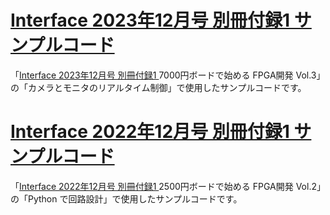 # [Interface 2023年12月号 別冊付録1 サンプルコード](./IF2023_12)
「[Interface 2023年12月号 別冊付録1 ](https://interface.cqpub.co.jp/magazine/202312/) 7000円ボードで始める FPGA開発 Vol.3」の「カメラとモニタのリアルタイム制御」で使用したサンプルコードです。

# [Interface 2022年12月号 別冊付録1 サンプルコード](./IF2022_12)
「[Interface 2022年12月号 別冊付録1 ](https://interface.cqpub.co.jp/magazine/20221201/) 2500円ボードで始める  FPGA開発 Vol.2」の「Python で回路設計」で使用したサンプルコードです。
